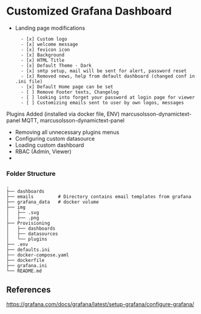 # Customized Grafana Dashboard

- Landing page modifications

        - [x] Custom logo
        - [x] welcome message
        - [x] fevicon icon
        - [x] Background
        - [x] HTML Title
        - [x] Default Theme - Dark
        - [x] smtp setup, mail will be sent for alert, password reset
        - [x] Removed news, help from default dashboard (changed conf in .ini file)
        - [x] Default Home page can be set
        - [ ] Remove Footer texts, Changelog 
        - [ ] looking into forget your password at login page for viewer
        - [ ] Customizing emails sent to user by own logos, messages


Plugins Added (installed via docker file, ENV)
marcusolsson-dynamictext-panel
MQTT, marcusolsson-dynamictext-panel


 - Removing all unnecessary plugins menus
 - Configuring custom datasource
 - Loading custom dashboard
 - RBAC (Admin, Viewer)
 - 

### Folder Structure
    .  
    ├── dashboards 
    ├── emails         # Directory contains email templates from grafana   
    ├── grafana_data   # docker volume                    
    ├── img             
    │   ├── .svg         
    │   ├── .png                 
    ├── Provisioning                
    │   ├── dashboards    
    │   ├── datasources     
    │   └── plugins           
    ├── .env    
    ├── defaults.ini                  
    ├── docker-compose.yaml  
    ├── dockerfile                    
    ├── grafana.ini 
    └── README.md

## References
https://grafana.com/docs/grafana/latest/setup-grafana/configure-grafana/